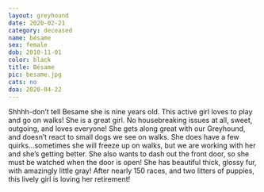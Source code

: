 ```yaml
---
layout: greyhound
date: 2020-02-21
category: deceased
name: bésame
sex: female
dob: 2010-11-01
color: black
title: Bésame
pic: besame.jpg
cats: no
doa: 2020-04-22
---
```

Shhhh-don’t tell Besame she is nine years old.  This active girl loves to play and go on walks! She is a great girl. No housebreaking issues at all, sweet, outgoing, and loves everyone! She gets along great with our Greyhound, and doesn’t react to small dogs we see on walks. 
She does have a few quirks...sometimes she will freeze up on walks, but we are working with her and she’s getting better. She also wants to dash out the front door, so she must be watched when the door is open! 
She has beautiful thick, glossy fur, with amazingly little gray! 
After nearly 150 races, and two litters of puppies, this lively girl is loving her retirement!

